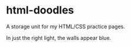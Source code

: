 # html-doodles

A storage unit for my HTML/CSS practice pages.

In just the right light, the walls appear blue.
